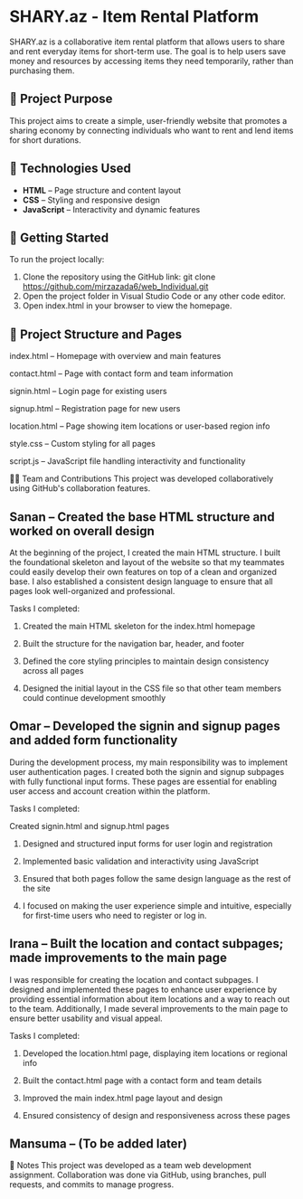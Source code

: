 # SHARY.az - Item Rental Platform

SHARY.az is a collaborative item rental platform that allows users to share and rent everyday items for short-term use. The goal is to help users save money and resources by accessing items they need temporarily, rather than purchasing them.

## 🌟 Project Purpose

This project aims to create a simple, user-friendly website that promotes a sharing economy by connecting individuals who want to rent and lend items for short durations.

## 🔧 Technologies Used

- **HTML** – Page structure and content layout
- **CSS** – Styling and responsive design
- **JavaScript** – Interactivity and dynamic features

## 🚀 Getting Started

To run the project locally:

1. Clone the repository using the GitHub link:
   git clone https://github.com/mirzazada6/web_Individual.git
2. Open the project folder in Visual Studio Code or any other code editor.
3. Open index.html in your browser to view the homepage.

## 📁 Project Structure and Pages

index.html – Homepage with overview and main features

contact.html – Page with contact form and team information

signin.html – Login page for existing users

signup.html – Registration page for new users

location.html – Page showing item locations or user-based region info

style.css – Custom styling for all pages

script.js – JavaScript file handling interactivity and functionality

👨‍💻 Team and Contributions
This project was developed collaboratively using GitHub's collaboration features.

## Sanan – Created the base HTML structure and worked on overall design

At the beginning of the project, I created the main HTML structure. I built the foundational skeleton and layout of the website so that my teammates could easily develop their own features on top of a clean and organized base. I also established a consistent design language to ensure that all pages look well-organized and professional.

Tasks I completed:

1. Created the main HTML skeleton for the index.html homepage

2. Built the structure for the navigation bar, header, and footer

3. Defined the core styling principles to maintain design consistency across all pages

4. Designed the initial layout in the CSS file so that other team members could continue development smoothly

## Omar – Developed the signin and signup pages and added form functionality

During the development process, my main responsibility was to implement user authentication pages. I created both the signin and signup subpages with fully functional input forms. These pages are essential for enabling user access and account creation within the platform.

Tasks I completed:

Created signin.html and signup.html pages

1. Designed and structured input forms for user login and registration

2. Implemented basic validation and interactivity using JavaScript

3. Ensured that both pages follow the same design language as the rest of the site

4. I focused on making the user experience simple and intuitive, especially for first-time users who need to register or log in.

## Irana  – Built the location and contact subpages; made improvements to the main page

I was responsible for creating the location and contact subpages. I designed and implemented these pages to enhance user experience by providing essential information about item locations and a way to reach out to the team. Additionally, I made several improvements to the main page to ensure better usability and visual appeal.

Tasks I completed:

1. Developed the location.html page, displaying item locations or regional info

2. Built the contact.html page with a contact form and team details

3. Improved the main index.html page layout and design

4. Ensured consistency of design and responsiveness across these pages

## Mansuma – (To be added later)

📌 Notes
This project was developed as a team web development assignment.
Collaboration was done via GitHub, using branches, pull requests, and commits to manage progress.
